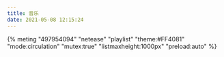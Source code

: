 ```yaml
---
title: 音乐
date: 2021-05-08 12:15:24
---
```


{% meting "497954094" "netease" "playlist" "theme:#FF4081" "mode:circulation" "mutex:true" "listmaxheight:1000px" "preload:auto" %}